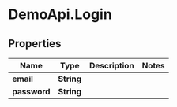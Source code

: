 # DemoApi.Login

## Properties
Name | Type | Description | Notes
------------ | ------------- | ------------- | -------------
**email** | **String** |  | 
**password** | **String** |  | 


